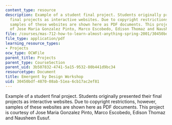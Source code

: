 ```yaml
---
content_type: resource
description: Example of a student final project. Students originally presented their
  final projects as interactive websites. Due to copyright restrictions, however,
  samples of these websites are shown here as PDF documents. This project is courtesy
  of Jose Maria Gonzalez Pinto, Marco Escobedo, Edison Thomaz and Nausheen Eusuf.
file: /courses/mas-712-how-to-learn-almost-anything-spring-2001/30450bdf487008ab51ea6cb17ac2ef81_Emergent_Design.pdf
file_type: application/pdf
learning_resource_types:
- Projects
ocw_type: OCWFile
parent_title: Projects
parent_type: CourseSection
parent_uid: 3b507832-4741-5a15-9532-80b441d9bc34
resourcetype: Document
title: Emergent by Design Workshop
uid: 30450bdf-4870-08ab-51ea-6cb17ac2ef81
---
```

Example of a student final project. Students originally presented their final projects as interactive websites. Due to copyright restrictions, however, samples of these websites are shown here as PDF documents. This project is courtesy of Jose Maria Gonzalez Pinto, Marco Escobedo, Edison Thomaz and Nausheen Eusuf.

